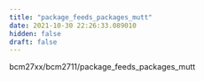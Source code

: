 ```yaml
---
title: "package_feeds_packages_mutt"
date: 2021-10-30 22:26:33.089010
hidden: false
draft: false
---
```


bcm27xx/bcm2711/package_feeds_packages_mutt

